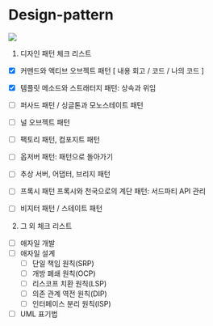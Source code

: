 # Design-pattern

![](https://tva1.sinaimg.cn/middle/007S8ZIlgy1ggwdb0k21wj30m80t4769.jpg)





1. 디자인 패턴 체크 리스트

- [x] 커맨드와 액티브 오브젝트 패턴 [ 내용 회고 / 코드 / 나의 코드 ]
- [x] 템플릿 메소드와 스트래터지 패턴: 상속과 위임
- [ ] 퍼사드 패턴 / 싱글톤과 모노스테이트 패턴
- [ ] 널 오브젝트 패턴
- [ ] 팩토리 패턴, 컴포지트 패턴
- [ ] 옵저버 패턴: 패턴으로 돌아가기
- [ ] 추상 서버, 어댑터, 브리지 패턴
- [ ] 프록시 패턴 프록시와 천국으로의 계단 패턴: 서드파티 API 관리
- [ ] 비지터 패턴 / 스테이트 패턴



2. 그 외 체크 리스트

- [ ] 애자일 개발
- [ ] 애자일 설계
  - [ ] 단일 책임 원칙(SRP)
  - [ ] 개방 폐쇄 원칙(OCP)
  - [ ] 리스코프 치환 원칙(LSP)
  - [ ] 의존 관계 역전 원칙(DIP)
  - [ ] 인터페이스 분리 원칙(ISP)
- [ ] UML 표기법
